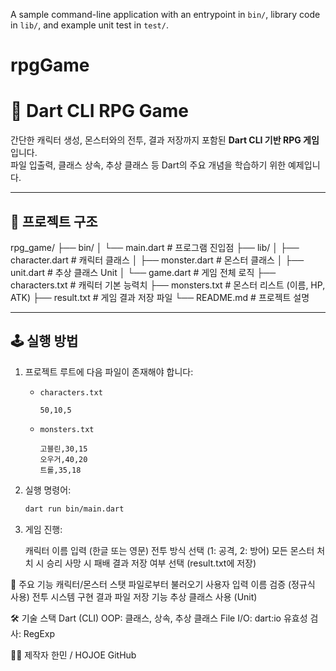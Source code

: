 A sample command-line application with an entrypoint in `bin/`, library code
in `lib/`, and example unit test in `test/`.
# rpgGame
# 🧙 Dart CLI RPG Game

간단한 캐릭터 생성, 몬스터와의 전투, 결과 저장까지 포함된 **Dart CLI 기반 RPG 게임**입니다.  
파일 입출력, 클래스 상속, 추상 클래스 등 Dart의 주요 개념을 학습하기 위한 예제입니다.

---

## 📁 프로젝트 구조

rpg_game/
├── bin/
│   └── main.dart         # 프로그램 진입점
├── lib/
│   ├── character.dart    # 캐릭터 클래스
│   ├── monster.dart      # 몬스터 클래스
│   ├── unit.dart         # 추상 클래스 Unit
│   └── game.dart         # 게임 전체 로직
├── characters.txt        # 캐릭터 기본 능력치
├── monsters.txt          # 몬스터 리스트 (이름, HP, ATK)
├── result.txt            # 게임 결과 저장 파일
└── README.md             # 프로젝트 설명



---

## 🕹️ 실행 방법

1. 프로젝트 루트에 다음 파일이 존재해야 합니다:

   - `characters.txt`
     ```
     50,10,5
     ```

   - `monsters.txt`
     ```
     고블린,30,15
     오우거,40,20
     트롤,35,18
     ```

2. 실행 명령어:

   ```bash
   dart run bin/main.dart

3. 게임 진행:

    캐릭터 이름 입력 (한글 또는 영문)
    전투 방식 선택 (1: 공격, 2: 방어)
    모든 몬스터 처치 시 승리
    사망 시 패배
    결과 저장 여부 선택 (result.txt에 저장)

📌 주요 기능
    캐릭터/몬스터 스탯 파일로부터 불러오기
    사용자 입력 이름 검증 (정규식 사용)
    전투 시스템 구현
    결과 파일 저장 기능
    추상 클래스 사용 (Unit)

🛠️ 기술 스택
    Dart (CLI)
    OOP: 클래스, 상속, 추상 클래스
    File I/O: dart:io
    유효성 검사: RegExp


🙋‍♂️ 제작자
    한민 / HOJOE GitHub
